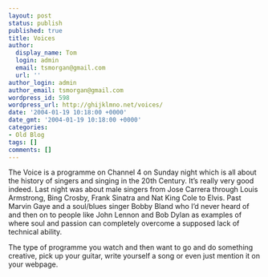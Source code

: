 ```yaml
---
layout: post
status: publish
published: true
title: Voices
author:
  display_name: Tom
  login: admin
  email: tsmorgan@gmail.com
  url: ''
author_login: admin
author_email: tsmorgan@gmail.com
wordpress_id: 598
wordpress_url: http://ghijklmno.net/voices/
date: '2004-01-19 10:18:00 +0000'
date_gmt: '2004-01-19 10:18:00 +0000'
categories:
- Old Blog
tags: []
comments: []
---
```

<p>The Voice is a programme on Channel 4 on Sunday night which is all about the history of singers and singing in the 20th Century. It&#8217;s really very good indeed. Last night was about male singers from Jose Carrera through Louis Armstrong, Bing Crosby, Frank Sinatra and  Nat King Cole to Elvis. Past Marvin Gaye and a soul/blues singer Bobby Bland who I&#8217;d never heard of and then on to people like John Lennon and Bob Dylan as examples of where soul and passion can completely overcome a supposed lack of technical ability.</p>

<p>The type of programme you watch and then want to go and do something creative, pick up your guitar, write yourself a song or even just mention it on your webpage.</p>

